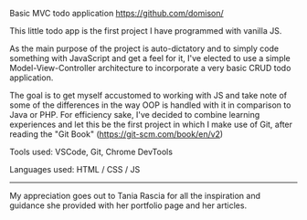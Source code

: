 Basic MVC todo application
https://github.com/domison/

This little todo app is the first project I have programmed with vanilla JS.

As the main purpose of the project is auto-dictatory and to simply code something with JavaScript and get a feel for it, I've elected to use a simple Model-View-Controller architecture to incorporate a very basic CRUD todo application.

The goal is to get myself accustomed to working with JS and take note of some of the differences in the way OOP is handled with it in comparison to Java or PHP.
For efficiency sake, I've decided to combine learning experiences and let this be the first project in which I make use of Git, after reading the "Git Book" (https://git-scm.com/book/en/v2)

Tools used:
VSCode, Git, Chrome DevTools

Languages used:
HTML / CSS / JS

---

My appreciation goes out to Tania Rascia for all the inspiration and guidance she provided with her portfolio page and her articles.
